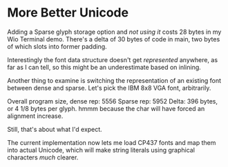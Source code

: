 # More Better Unicode

Adding a Sparse glyph storage option and _not using it_ costs 28 bytes in my Wio
Terminal demo. There's a delta of 30 bytes of code in main, two bytes of which
slots into former padding.

Interestingly the font data structure doesn't get _represented_ anywhere, as far
as I can tell, so this might be an underestimate based on inlining.


Another thing to examine is switching the representation of an existing font
between dense and sparse. Let's pick the IBM 8x8 VGA font, arbitrarily.

Overall program size, dense rep: 5556
Sparse rep: 5952
Delta: 396 bytes, or 4 1/8 bytes per glyph. hmmm because the char will have
forced an alignment increase.

Still, that's about what I'd expect.

The current implementation now lets me load CP437 fonts and map them into actual
Unicode, which will make string literals using graphical characters _much_
clearer.
